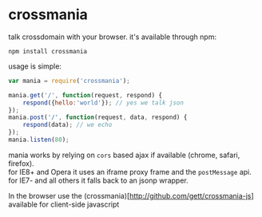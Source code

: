 # crossmania

talk crossdomain with your browser. it's available through npm:

	npm install crossmania

usage is simple:

``` js
var mania = require('crossmania');

mania.get('/', function(request, respond) {
	respond({hello:'world'}); // yes we talk json
});
mania.post('/', function(request, data, respond) {
	respond(data); // we echo
});
mania.listen(80);

```

mania works by relying on `cors` based ajax if available (chrome, safari, firefox).  
for IE8+ and Opera it uses an iframe proxy frame and the `postMessage` api.
for IE7- and all others it falls back to an jsonp wrapper.  

In the browser use the (crossmania)[http://github.com/gett/crossmania-js] available for client-side javascript
